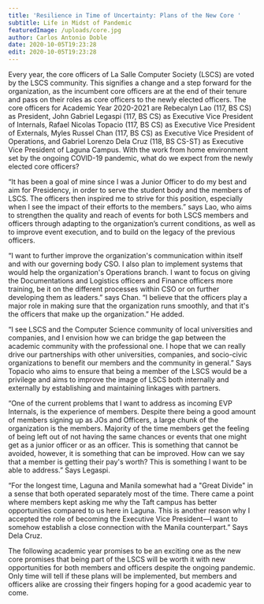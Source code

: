 ```yaml
---
title: 'Resilience in Time of Uncertainty: Plans of the New Core '
subtitle: Life in Midst of Pandemic
featuredImage: /uploads/core.jpg
author: Carlos Antonio Doble
date: 2020-10-05T19:23:28
edit: 2020-10-05T19:23:28
---
```

Every year, the core officers of La Salle Computer Society (LSCS) are voted by the LSCS community. This signifies a change and a step forward for the organization, as the incumbent core officers are at the end of their tenure and pass on their roles as core officers to the newly elected officers. The core officers for Academic Year 2020-2021 are Rebecalyn Lao (117, BS CS) as President, John Gabriel Legaspi (117, BS CS) as Executive Vice President of Internals, Rafael Nicolas Topacio (117, BS CS) as Executive Vice President of Externals, Myles Russel Chan (117, BS CS) as Executive Vice President of Operations, and Gabriel Lorenzo Dela Cruz (118, BS CS-ST) as Executive Vice President of Laguna Campus. With the work from home environment set by the ongoing COVID-19 pandemic, what do we expect from the newly elected core officers?

“It has been a goal of mine since I was a Junior Officer to do my best and aim for Presidency, in order to serve the student body and the members of LSCS. The officers then inspired me to strive for this position, especially when I see the impact of their efforts to the members.” says Lao, who aims to strengthen the quality and reach of events for both LSCS members and officers through adapting to the organization’s current conditions, as well as to improve event execution, and to build on the legacy of the previous officers.

“I want to further improve the organization's communication within itself and with our governing body CSO. I also plan to implement systems that would help the organization's Operations branch. I want to focus on giving the Documentations and Logistics officers and Finance officers more training, be it on the different processes within CSO or on further developing them as leaders.” says Chan. “I believe that the officers play a major role in making sure that the organization runs smoothly, and that it's the officers that make up the organization.” He added.

“I see LSCS and the Computer Science community of local universities and companies, and I envision how we can bridge the gap between the academic community with the professional one. I hope that we can really drive our partnerships with other universities, companies, and socio-civic organizations to benefit our members and the community in general.” Says Topacio who aims to ensure that being a member of the LSCS would be a privilege and aims to improve the image of LSCS both internally and externally by establishing and maintaining linkages with partners.

“One of the current problems that I want to address as incoming EVP Internals, is the experience of members. Despite there being a good amount of members signing up as JOs and Officers, a large chunk of the organization is the members. Majority of the time members get the feeling of being left out of not having the same chances or events that one might get as a junior officer or as an officer. This is something that cannot be avoided, however, it is something that can be improved. How can we say that a member is getting their pay's worth? This is something I want to be able to address.” Says Legaspi.

“For the longest time, Laguna and Manila somewhat had a "Great Divide" in a sense that both operated separately most of the time. There came a point where members kept asking me why the Taft campus has better opportunities compared to us here in Laguna. This is another reason why I accepted the role of becoming the Executive Vice President—I want to somehow establish a close connection with the Manila counterpart.” Says Dela Cruz.

The following academic year promises to be an exciting one as the new core promises that being part of the LSCS will be worth it with new opportunities for both members and officers despite the ongoing pandemic. Only time will tell if these plans will be implemented, but members and officers alike are crossing their fingers hoping for a good academic year to come.
